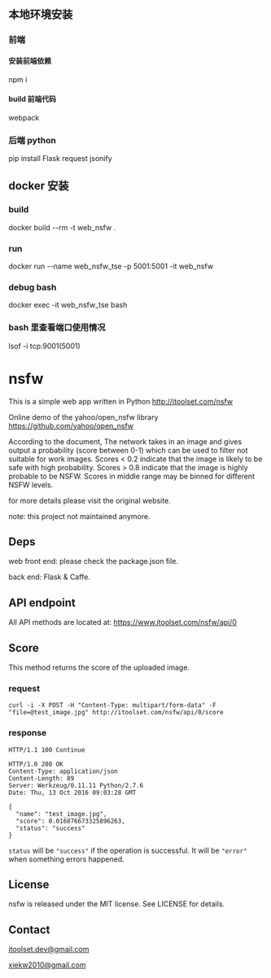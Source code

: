 ## 本地环境安装

### 前端

#### 安装前端依赖
npm i

#### build 前端代码
webpack

### 后端 python
pip install Flask request jsonify

## docker 安装

### build
docker build --rm -t web_nsfw .

### run
docker run --name web_nsfw_tse -p 5001:5001 -it web_nsfw

### debug bash
docker exec -it web_nsfw_tse bash

### bash 里查看端口使用情况
lsof -i tcp:9001(5001)

# nsfw
This is a simple web app written in Python http://itoolset.com/nsfw

Online demo of the yahoo/open_nsfw library https://github.com/yahoo/open_nsfw

According to the document, The network takes in an image and gives output a probability (score between 0-1) which can be used to filter not suitable for work images. Scores < 0.2 indicate that the image is likely to be safe with high probability. Scores > 0.8 indicate that the image is highly probable to be NSFW. Scores in middle range may be binned for different NSFW levels.

for more details please visit the original website.

note: this project not maintained anymore.

## Deps
web front end: please check the package.json file.

back end: Flask & Caffe.

## API endpoint
All API methods are located at: https://www.itoolset.com/nsfw/api/0

## Score
This method returns the score of the uploaded image.

### request
`curl -i -X POST -H "Content-Type: multipart/form-data" -F "file=@test_image.jpg" http://itoolset.com/nsfw/api/0/score`

### response
```
HTTP/1.1 100 Continue

HTTP/1.0 200 OK
Content-Type: application/json
Content-Length: 89
Server: Werkzeug/0.11.11 Python/2.7.6
Date: Thu, 13 Oct 2016 09:03:28 GMT

{
  "name": "test_image.jpg",
  "score": 0.016876673325896263,
  "status": "success"
}
```

`status` will be `"success"` if the operation is successful. It will be `"error"` when something errors happened.

## License
nsfw is released under the MIT license. See LICENSE for details.

## Contact
itoolset.dev@gmail.com

xiekw2010@gmail.com
